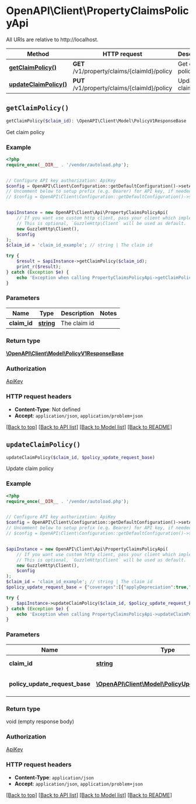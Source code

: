 # OpenAPI\Client\PropertyClaimsPolicyApi

All URIs are relative to http://localhost.

Method | HTTP request | Description
------------- | ------------- | -------------
[**getClaimPolicy()**](PropertyClaimsPolicyApi.md#getClaimPolicy) | **GET** /v1/property/claims/{claimId}/policy | Get claim policy
[**updateClaimPolicy()**](PropertyClaimsPolicyApi.md#updateClaimPolicy) | **PUT** /v1/property/claims/{claimId}/policy | Update claim policy


## `getClaimPolicy()`

```php
getClaimPolicy($claim_id): \OpenAPI\Client\Model\PolicyV1ResponseBase
```

Get claim policy

### Example

```php
<?php
require_once(__DIR__ . '/vendor/autoload.php');


// Configure API key authorization: ApiKey
$config = OpenAPI\Client\Configuration::getDefaultConfiguration()->setApiKey('x-api-key', 'YOUR_API_KEY');
// Uncomment below to setup prefix (e.g. Bearer) for API key, if needed
// $config = OpenAPI\Client\Configuration::getDefaultConfiguration()->setApiKeyPrefix('x-api-key', 'Bearer');


$apiInstance = new OpenAPI\Client\Api\PropertyClaimsPolicyApi(
    // If you want use custom http client, pass your client which implements `GuzzleHttp\ClientInterface`.
    // This is optional, `GuzzleHttp\Client` will be used as default.
    new GuzzleHttp\Client(),
    $config
);
$claim_id = 'claim_id_example'; // string | The claim id

try {
    $result = $apiInstance->getClaimPolicy($claim_id);
    print_r($result);
} catch (Exception $e) {
    echo 'Exception when calling PropertyClaimsPolicyApi->getClaimPolicy: ', $e->getMessage(), PHP_EOL;
}
```

### Parameters

Name | Type | Description  | Notes
------------- | ------------- | ------------- | -------------
 **claim_id** | [**string**](../Model/.md)| The claim id |

### Return type

[**\OpenAPI\Client\Model\PolicyV1ResponseBase**](../Model/PolicyV1ResponseBase.md)

### Authorization

[ApiKey](../../README.md#ApiKey)

### HTTP request headers

- **Content-Type**: Not defined
- **Accept**: `application/json`, `application/problem+json`

[[Back to top]](#) [[Back to API list]](../../README.md#endpoints)
[[Back to Model list]](../../README.md#models)
[[Back to README]](../../README.md)

## `updateClaimPolicy()`

```php
updateClaimPolicy($claim_id, $policy_update_request_base)
```

Update claim policy

### Example

```php
<?php
require_once(__DIR__ . '/vendor/autoload.php');


// Configure API key authorization: ApiKey
$config = OpenAPI\Client\Configuration::getDefaultConfiguration()->setApiKey('x-api-key', 'YOUR_API_KEY');
// Uncomment below to setup prefix (e.g. Bearer) for API key, if needed
// $config = OpenAPI\Client\Configuration::getDefaultConfiguration()->setApiKeyPrefix('x-api-key', 'Bearer');


$apiInstance = new OpenAPI\Client\Api\PropertyClaimsPolicyApi(
    // If you want use custom http client, pass your client which implements `GuzzleHttp\ClientInterface`.
    // This is optional, `GuzzleHttp\Client` will be used as default.
    new GuzzleHttp\Client(),
    $config
);
$claim_id = 'claim_id_example'; // string | The claim id
$policy_update_request_base = {"coverages":[{"applyDepreciation":true,"deductible":{"minimum":50000,"percentage":15,"type":"PercentageOfCoveredValuePlusMinimum"},"depreciationIsRecoverable":false,"reserve":500,"id":"0350afd0-1ff3-47f1-8a13-78fe49766acc","name":"Homeowners Policy","perItemLimit":500,"perOccurrenceLimit":5000,"type":"PrimaryCoverage"},{"applyDepreciation":true,"deductible":{"minimum":50,"percentage":null,"type":"SingleValue"},"depreciationIsRecoverable":false,"parentCoverageId":"0350afd0-1ff3-47f1-8a13-78fe49766acc","reserve":50,"id":"76abf1ba-5889-4f25-94a9-037f248b2876","name":"Collectibles Coverage","perItemLimit":5,"perOccurrenceLimit":50,"type":"Subcoverage"},{"parentCoverageId":"0350afd0-1ff3-47f1-8a13-78fe49766acc","id":"1fa3ac5b-1c0c-4772-94c1-8bc84fd35c4d","name":"Theft sublimit","perItemLimit":5,"perOccurrenceLimit":50,"type":"Sublimit"}],"applyDeductibleAcrossAllCoverages":true,"beneficiaryStakeholderIds":["727d5097-5d97-41b8-89b4-bd344120a514"],"brokerStakeholderId":"7f449dbb-746e-4655-9a88-39006fbc851e","country":"US","currency":"USD","deductible":{"minimum":50000,"percentage":15,"type":"PercentageOfCoveredValuePlusMinimum"},"effectiveDate":"2001-01-01T00:00:00","expirationDate":"2001-12-31T00:00:00","inceptionDate":"2001-01-01T00:00:00","insuredStakeholderIds":["19668c4d-02fe-4a7d-9ff2-4e285e8812ac"],"insurerStakeholderId":"332a42c5-1ce7-4a44-8f86-4223075ae523","mortgages":[{"id":null,"loanNumber":"518c1876","mortgageeStakeholderId":"478e2fd6-5bb4-441f-8434-32a01db75e03","mortgagorStakeholderId":"3bd56131-684e-401a-86e5-219673168416"}],"onsiteContactStakeholderId":"088f385a-65fd-42ce-b751-d84f65147077","policyNumber":"A1B2C3E4F5","policyOwnerStakeholderId":"627d45ed-04ba-4e83-876f-ef371e623961","riskAddress":{"city":"Roswell","country":"US","dependentLocality":"","postalCode":"88888","region":"NM","street":"123 Milky Way","street2":"Apt #42","street3":"Ring 3"}}; // \OpenAPI\Client\Model\PolicyUpdateRequestBase | The updated policy

try {
    $apiInstance->updateClaimPolicy($claim_id, $policy_update_request_base);
} catch (Exception $e) {
    echo 'Exception when calling PropertyClaimsPolicyApi->updateClaimPolicy: ', $e->getMessage(), PHP_EOL;
}
```

### Parameters

Name | Type | Description  | Notes
------------- | ------------- | ------------- | -------------
 **claim_id** | [**string**](../Model/.md)| The claim id |
 **policy_update_request_base** | [**\OpenAPI\Client\Model\PolicyUpdateRequestBase**](../Model/PolicyUpdateRequestBase.md)| The updated policy |

### Return type

void (empty response body)

### Authorization

[ApiKey](../../README.md#ApiKey)

### HTTP request headers

- **Content-Type**: `application/json`
- **Accept**: `application/json`, `application/problem+json`

[[Back to top]](#) [[Back to API list]](../../README.md#endpoints)
[[Back to Model list]](../../README.md#models)
[[Back to README]](../../README.md)
